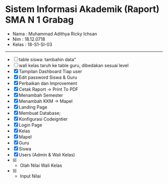 # Sistem Informasi Akademik (Raport) SMA N 1 Grabag

- Nama  : Muhammad Adithya Ricky Ichsan 
- Nim   : 18.12.0718
- Kelas : 18-S1-SI-03
***
- [ ] table siswa:
tambahin data"
- [ ] wali kelas taruh ke table guru, dibedakan sesuai level
- [x] Tampilan Dashboard Tiap user
- [x] Edit password Siswa & Guru
- [x] Perbaikan dan Improvement
- [x] Cetak Raport -> Print To PDF
- [x] Menambah Semester
- [x] Menambah KKM -> Mapel
- [x] Landing Page
- [x] Membuat Database;
- [x] Konfigurasi Codeigntier
- [x] Login Page
- [x] Kelas
- [x] Mapel
- [x] Guru
- [x] Siswa
- [x] Users (Admin & Wali Kelas)
- [x] - Olah Nilai Wali Kelas
- [x] - Input Nilai
